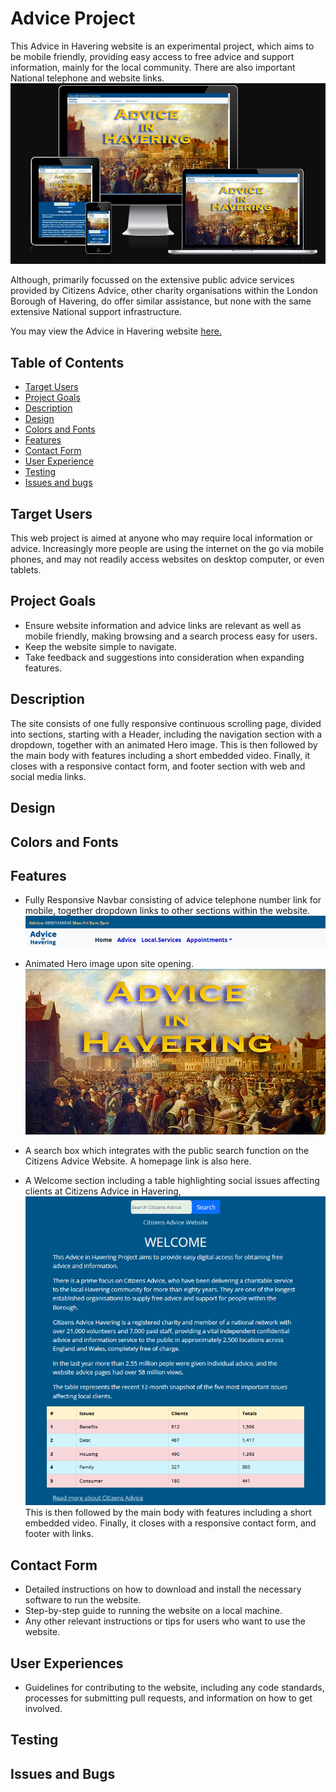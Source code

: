 # Advice Project

This Advice in Havering website is an experimental project, which aims to be mobile friendly, providing easy access to free advice and support information, mainly for the local community. There are also important National telephone and website links.
![resonsive_display](assets/images/am_i_responsive.png)



Although, primarily focussed on the extensive public advice services provided by Citizens Advice, other charity organisations within the London Borough of Havering, do offer similar assistance, but none with the same extensive National support infrastructure.

You may view the Advice in Havering website [here.](index.html)


## Table of Contents


- [Target Users](#target-users)
- [Project Goals](#project-goals) 
- [Description](#description)
- [Design](#design)
- [Colors and Fonts](#colors-and-fonts)
- [Features](#features)
- [Contact Form](#contact-form)
- [User Experience](#user-experience)
- [Testing](#testing)
- [Issues and bugs](#issues-and-bugs)



## Target Users

This web project is aimed at anyone who may require local information or advice. Increasingly more people are using the internet on the go via mobile phones, and may not readily access websites on desktop computer, or even tablets.  

## Project Goals
- Ensure website information and advice links are relevant as well as mobile friendly, making browsing and a search process easy for users.
- Keep the website simple to navigate.
- Take feedback and suggestions into consideration when expanding features.


## Description

The site consists of one fully responsive continuous scrolling page, divided into sections, starting with a Header, including the navigation section with a dropdown, together with an animated Hero image. This is then followed by the main body with features including a short embedded video. Finally, it closes with a responsive contact form, and footer section with web and social media links.

## Design


## Colors and Fonts


## Features

- Fully Responsive Navbar consisting of advice telephone number link for mobile, together dropdown links to other sections within the website.
![navbar](assets/images/readme_navbar.png)

- Animated Hero image upon site opening.
![hero_image](assets/images/readme_hero_image.png)
- A search box which integrates with the public search function on the Citizens Advice Website. A homepage link is also here.
- A Welcome section including a table highlighting social issues affecting clients at Citizens Advice in Havering, 
 ![welcome](assets/images/readme_welcome.png)
 This is then followed by the main body with features including a short embedded video. Finally, it closes with a responsive contact form, and footer with links.


## Contact Form

- Detailed instructions on how to download and install the necessary software to run the website.
- Step-by-step guide to running the website on a local machine.
- Any other relevant instructions or tips for users who want to use the website.

## User Experiences

- Guidelines for contributing to the website, including any code standards, processes for submitting pull requests, and information on how to get involved.

## Testing

## Issues and Bugs

